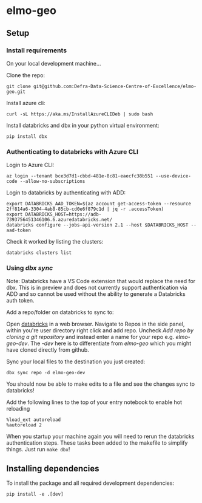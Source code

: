 # elmo-geo

## Setup

### Install requirements

On your local development machine...

Clone the repo:

```{bash}
git clone git@github.com:Defra-Data-Science-Centre-of-Excellence/elmo-geo.git
```

Install azure cli:

```{bash}
curl -sL https://aka.ms/InstallAzureCLIDeb | sudo bash
```

Install databricks and dbx in your python virtual environment:

```{bash}
pip install dbx
```

### Authenticating to databricks with Azure CLI

Login to Azure CLI:

```{bash}
az login --tenant bce3d7d1-cbbd-481e-8c81-eaecfc38b551 --use-device-code --allow-no-subscriptions
```

Login to databricks by authenticating with ADD:

```{bash}
export DATABRICKS_AAD_TOKEN=$(az account get-access-token --resource 2ff814a6-3304-4ab8-85cb-cd0e6f879c1d | jq -r .accessToken)
export DATABRICKS_HOST=https://adb-7393756451346106.6.azuredatabricks.net/
databricks configure --jobs-api-version 2.1 --host $DATABRICKS_HOST --aad-token
```

Check it worked by listing the clusters:

```{bash}
databricks clusters list
```

### Using _dbx sync_

Note: Databricks have a VS Code extension that would replace the need for dbx.
This is in preview and does not currently support authentication via ADD and so cannot be used without the ability to generate a Databricks auth token.

Add a repo/folder on databricks to sync to:

Open [databricks](https://adb-7393756451346106.6.azuredatabricks.net/) in a web browser.
Navigate to Repos in the side panel, within you're user directory right click and add repo.
Uncheck _Add repo by cloning a git repository_ and instead enter a name for your repo e.g. _elmo-geo-dev_. The _-dev_ here is to differentiate from _elmo-geo_ which you might have cloned directly from github.

Sync your local files to the destination you just created:

```{bash}
dbx sync repo -d elmo-geo-dev
```

You should now be able to make edits to a file and see the changes sync to databricks!

Add the following lines to the top of your entry notebook to enable hot reloading

```{bash}
%load_ext autoreload
%autoreload 2
```

When you startup your machine again you will need to rerun the databricks authentication steps. These tasks been added to the makefile to simplify things. Just run `make dbx`!

## Installing dependencies

To install the package and all required development dependencies:

```{bash}
pip install -e .[dev]
```
